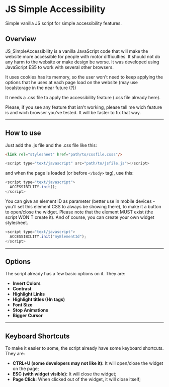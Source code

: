 # JS Simple Accessibility
Simple vanilla JS script for simple accessibility features.


## Overview
JS_SimpleAccessibility is a vanilla JavaScript code that will make the website more accessible for people with motor difficulties. It should not do any harm to the website or make design be worse. It was developed using JavaScript ES5 to work with several other browsers.

It uses cookies has its memory, so the user won't need to keep applying the options that he uses at each page load on the website (may use localstorage in the near future (?))

It needs a .css file to apply the accessibility feature (.css file already here).

Please, if you see any feature that isn't working, please tell me wich feature is and wich browser you've tested. It will be faster to fix that way.

---


## How to use
Just add the .js file and the .css file like this:
```html
<link rel="stylesheet" href="path/to/cssfile.csss"/>
```
```javascript
<script type="text/javascript" src="path/to/jsfile.js"></script>
```

and when the page is loaded (or before `</body>` tag), use this:

```javascript
<script type="text/javascript">
  ACCESSIBILITY.init();
</script>
```

You can give an element ID as parameter (better use in mobile devices - you'll set this element CSS to always be showing there), to make it a button to open/close the widget. Please note that the element MUST exist (the script WON'T create it). And of course, you can create your own widget stylesheet.


```javascript
<script type="text/javascript">
  ACCESSIBILITY.init("myElementId");
</script>
```

---

## Options
The script already has a few basic options on it. They are:

- **Invert Colors** 
- **Contrast**
- **Highlight Links**
- **Highlight titles (Hn tags)**
- **Font Size**
- **Stop Animations**
- **Bigger Cursor**


---

## Keyboard Shortcuts

To make it easier to some, the script already have some keyboard shortcuts. They are:
- **CTRL+U (some developers may not like it):** It will open/close the widget on the page;
- **ESC (with widget visible):** It will close the widget;
- **Page Click:** When clicked out of the widget, it will close itself;

